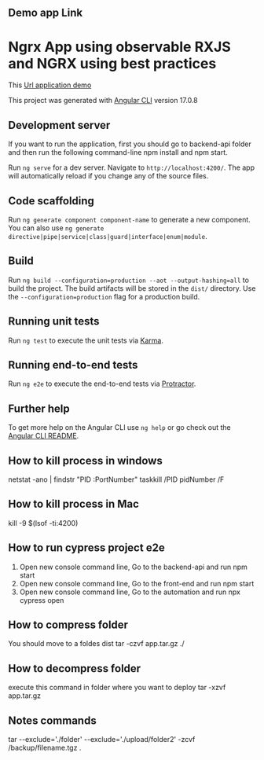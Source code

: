 
## Demo app Link

# Ngrx App using observable RXJS and NGRX using best practices

This [Url application demo](https://jefferson.informati-k.com)

This project was generated with [Angular CLI](https://github.com/angular/angular-cli) version 17.0.8

## Development server

If you want to run the application, first you should go to backend-api folder and then run the following command-line npm install and npm start. 

Run `ng serve` for a dev server. Navigate to `http://localhost:4200/`. The app will automatically reload if you change any of the source files.

## Code scaffolding

Run `ng generate component component-name` to generate a new component. You can also use `ng generate directive|pipe|service|class|guard|interface|enum|module`.

## Build

Run `ng build --configuration=production --aot --output-hashing=all` to build the project. The build artifacts will be stored in the `dist/` directory. Use the `--configuration=production` flag for a production build.

## Running unit tests

Run `ng test` to execute the unit tests via [Karma](https://karma-runner.github.io).

## Running end-to-end tests

Run `ng e2e` to execute the end-to-end tests via [Protractor](http://www.protractortest.org/).

## Further help

To get more help on the Angular CLI use `ng help` or go check out the [Angular CLI README](https://github.com/angular/angular-cli/blob/master/README.md).

## How to kill process in windows

netstat -ano | findstr "PID :PortNumber"
taskkill /PID pidNumber /F

## How to kill process in Mac
kill -9 $(lsof -ti:4200)

## How to run cypress project e2e

1. Open new console command line, Go to the backend-api and run npm start
2. Open new console command line, Go to the front-end and run npm start
2. Open new console command line, Go to the automation and run npx cypress open


## How to compress folder
You should  move to a foldes dist
tar -czvf app.tar.gz ./

## How to decompress folder
execute this command in folder where you want to deploy
tar -xzvf app.tar.gz

## Notes commands
tar --exclude='./folder' --exclude='./upload/folder2' -zcvf /backup/filename.tgz .

